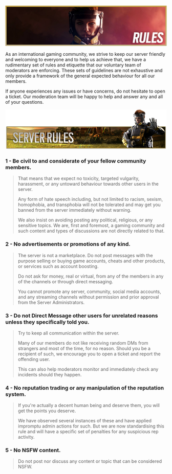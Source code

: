 [![Rules](/images/homerules.png)](https://wolfhq.github.io/renownfarming/rules)

As an international gaming community, we strive to keep our server friendly and welcoming to everyone and to help us achieve that, we have a rudimentary set of rules and etiquette that our voluntary team of moderators are enforcing. These sets of guidelines are not exhaustive and only provide a framework of the general expected behaviour for all our members.

If anyone experiences any issues or have concerns, do not hesitate to open a ticket. Our moderation team will be happy to help and answer any and all of your questions.

![Server Rules](/images/rulesserver.png)

### 1 - **Be civil to and considerate of your fellow community members.**
> That means that we expect no toxicity, targeted vulgarity, harassment, or any untoward behaviour towards other users in the server.
> 
> Any form of hate speech including, but not limited to racism, sexism, homophobia, and transphobia will not be tolerated and may get you banned from the server immediately without warning.
> 
> We also insist on avoiding posting any political, religious, or any sensitive topics. We are, first and foremost, a gaming community and such content and types of discussions are not directly related to that.

### 2 - **No advertisements or promotions of any kind.**
> The server is not a marketplace.
> Do not post messages with the purpose selling or buying game accounts, cheats and other products, or services such as account boosting.
> 
> Do not ask for money, real or virtual, from any of the members in any of the channels or through direct messaging.
> 
> You cannot promote any server, community, social media accounts, and any streaming channels without permission and prior approval from the Server Administrators.

### 3 - **Do not Direct Message other users for unrelated reasons unless they specifically told you.**
> Try to keep all communication within the server.
> 
> Many of our members do not like receiving random DMs from strangers and most of the time, for no reason. Should you be a recipient of such, we encourage you to open a ticket and report the offending user.
> 
> This can also help moderators monitor and immediately check any incidents should they happen.

### 4 - **No reputation trading or any manipulation of the reputation system.**
> If you're actually a decent human being and deserve them, you will get the points you deserve.
> 
> We have observed several instances of these and have applied impromptu admin actions for such. But we are now standardising this rule and will have a specific set of penalties for any suspicious rep activity.

### 5 - No NSFW content.
> Do not post nor discuss any content or topic that can be considered NSFW.
